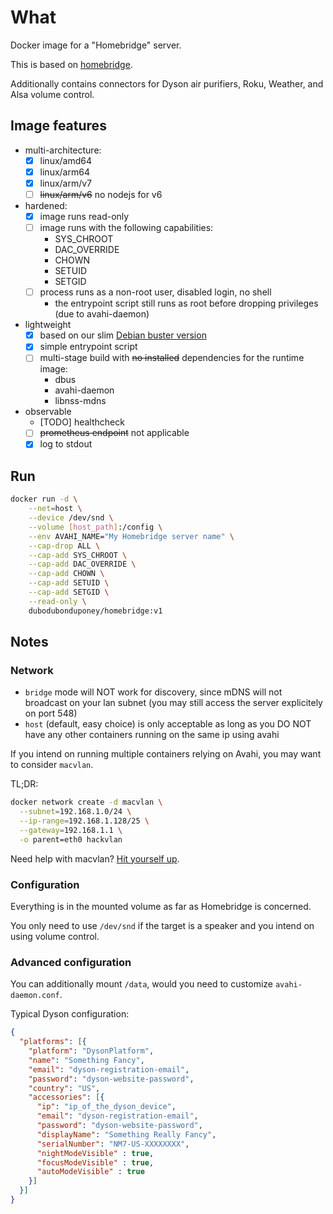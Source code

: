 # What

Docker image for a "Homebridge" server.

This is based on [homebridge](https://github.com/nfarina/homebridge).

Additionally contains connectors for Dyson air purifiers, Roku, Weather, and Alsa volume control.

## Image features

 * multi-architecture:
    * [x] linux/amd64
    * [x] linux/arm64
    * [x] linux/arm/v7
    * [ ] ~~linux/arm/v6~~ no nodejs for v6
 * hardened:
    * [x] image runs read-only
    * [ ] image runs with the following capabilities:
        * SYS_CHROOT
        * DAC_OVERRIDE
        * CHOWN
        * SETUID
        * SETGID
    * [ ] process runs as a non-root user, disabled login, no shell
        * the entrypoint script still runs as root before dropping privileges (due to avahi-daemon)
 * lightweight
    * [x] based on our slim [Debian buster version](https://github.com/dubo-dubon-duponey/docker-debian)
    * [x] simple entrypoint script
    * [ ] multi-stage build with ~~no installed~~ dependencies for the runtime image:
        * dbus
        * avahi-daemon
        * libnss-mdns
 * observable
    * [TODO] healthcheck
    * [ ] ~~prometheus endpoint~~ not applicable
    * [x] log to stdout

## Run

```bash
docker run -d \
    --net=host \
    --device /dev/snd \
    --volume [host_path]:/config \
    --env AVAHI_NAME="My Homebridge server name" \
    --cap-drop ALL \
    --cap-add SYS_CHROOT \
    --cap-add DAC_OVERRIDE \
    --cap-add CHOWN \
    --cap-add SETUID \
    --cap-add SETGID \
    --read-only \
    dubodubonduponey/homebridge:v1
```

## Notes

### Network

 * `bridge` mode will NOT work for discovery, since mDNS will not broadcast on your lan subnet (you may still access the server explicitely on port 548)
 * `host` (default, easy choice) is only acceptable as long as you DO NOT have any other containers running on the same ip using avahi

If you intend on running multiple containers relying on Avahi, you may want to consider `macvlan`.

TL;DR:

```bash
docker network create -d macvlan \
  --subnet=192.168.1.0/24 \
  --ip-range=192.168.1.128/25 \
  --gateway=192.168.1.1 \
  -o parent=eth0 hackvlan
```

Need help with macvlan?
[Hit yourself up](https://docs.docker.com/network/macvlan/).

### Configuration

Everything is in the mounted volume as far as Homebridge is concerned.

You only need to use `/dev/snd` if the target is a speaker and you intend on using volume control.

### Advanced configuration

You can additionally mount `/data`, would you need to customize `avahi-daemon.conf`.
 
Typical Dyson configuration:
```json
{
  "platforms": [{
    "platform": "DysonPlatform",
    "name": "Something Fancy",
    "email": "dyson-registration-email",
    "password": "dyson-website-password",
    "country": "US",
    "accessories": [{
      "ip": "ip_of_the_dyson_device",
      "email": "dyson-registration-email",
      "password": "dyson-website-password",
      "displayName": "Something Really Fancy",
      "serialNumber": "NM7-US-XXXXXXXX",
      "nightModeVisible" : true,
      "focusModeVisible" : true,
      "autoModeVisible" : true
    }]
  }]
}
```
